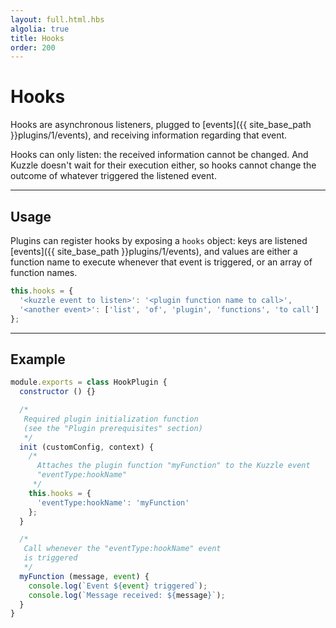 ```yaml
---
layout: full.html.hbs
algolia: true
title: Hooks
order: 200
---
```


# Hooks

Hooks are asynchronous listeners, plugged to [events]({{ site_base_path }}plugins/1/events), and receiving information regarding that event.

Hooks can only listen: the received information cannot be changed. And Kuzzle doesn't wait for their execution either, so hooks cannot change the outcome of whatever triggered the listened event.

---

## Usage

Plugins can register hooks by exposing a `hooks` object: keys are listened [events]({{ site_base_path }}plugins/1/events), and values are either a function name to execute whenever that event is triggered, or an array of function names.

```javascript
this.hooks = {
  '<kuzzle event to listen>': '<plugin function name to call>',
  '<another event>': ['list', 'of', 'plugin', 'functions', 'to call']
};
```

---

## Example

```javascript
module.exports = class HookPlugin {
  constructor () {}

  /*
   Required plugin initialization function
   (see the "Plugin prerequisites" section)
   */
  init (customConfig, context) {
    /*
      Attaches the plugin function "myFunction" to the Kuzzle event
      "eventType:hookName"
     */
    this.hooks = {
      'eventType:hookName': 'myFunction'
    };
  }

  /*
   Call whenever the "eventType:hookName" event 
   is triggered
   */
  myFunction (message, event) {
    console.log(`Event ${event} triggered`);
    console.log(`Message received: ${message}`);
  }
}
```
